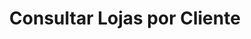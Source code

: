 ---
title: Consultar Lojas por Cliente
api:
  file: Cadastro.json
  operationId: get_stores
hidden: false
---
